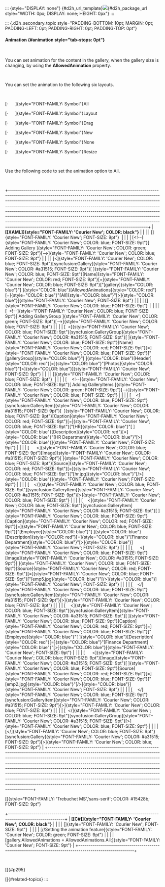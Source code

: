 ::: {style="DISPLAY: none"}
[](ms-xhelp:///?Id=d2h_url_template){#d2h_url_template}![](!package_url!){#d2h_package_url style="WIDTH: 0px; DISPLAY: none; HEIGHT: 0px"}
:::

::: {.d2h_secondary_topic style="PADDING-BOTTOM: 10pt; MARGIN: 0pt; PADDING-LEFT: 0pt; PADDING-RIGHT: 0pt; PADDING-TOP: 0pt"}
#### Animation {#animation style="tab-stops: 0pt"}

 

You can set animation for the content in the gallery, when the gallery size is changing, by using the **AllowedAnimation** property.

 

You can set the animation to the following six layouts.

 

[·      ]{style="FONT-FAMILY: Symbol"}All

[·      ]{style="FONT-FAMILY: Symbol"}Layout

[·      ]{style="FONT-FAMILY: Symbol"}Drag

[·      ]{style="FONT-FAMILY: Symbol"}New

[·      ]{style="FONT-FAMILY: Symbol"}None

[·      ]{style="FONT-FAMILY: Symbol"}Resize

 

Use the following code to set the animation option to All.

 

+----------------------------------------------------------------------------------------------------------------------------------------------------------------------------------------------------------------------------------------------------------------------------------------------------------------------------------------------------------------------------------------------------------------------------------------------------------------------------------------------------------------------------------------------------------------------------------------------------------------------------------------+
| **[\[XAML\]]{style="FONT-FAMILY: 'Courier New'; COLOR: black"}**                                                                                                                                                                                                                                                                                                                                                                                                                                                                                                                                                                       |
|                                                                                                                                                                                                                                                                                                                                                                                                                                                                                                                                                                                                                                        |
| []{style="FONT-FAMILY: 'Courier New'; FONT-SIZE: 9pt"}                                                                                                                                                                                                                                                                                                                                                                                                                                                                                                                                                                                 |
|                                                                                                                                                                                                                                                                                                                                                                                                                                                                                                                                                                                                                                        |
| [\<!\--]{style="FONT-FAMILY: 'Courier New'; COLOR: blue; FONT-SIZE: 9pt"}[ Adding Gallery ]{style="FONT-FAMILY: 'Courier New'; COLOR: green; FONT-SIZE: 9pt"}[\--\>]{style="FONT-FAMILY: 'Courier New'; COLOR: blue; FONT-SIZE: 9pt"}                                                                                                                                                                                                                                                                                                                                                                                                  |
|                                                                                                                                                                                                                                                                                                                                                                                                                                                                                                                                                                                                                                        |
| [\<]{style="FONT-FAMILY: 'Courier New'; COLOR: blue; FONT-SIZE: 9pt"}[syncfusion:Gallery]{style="FONT-FAMILY: 'Courier New'; COLOR: #a31515; FONT-SIZE: 9pt"}[ ]{style="FONT-FAMILY: 'Courier New'; COLOR: blue; FONT-SIZE: 9pt"}[Name]{style="FONT-FAMILY: 'Courier New'; COLOR: red; FONT-SIZE: 9pt"}[=]{style="FONT-FAMILY: 'Courier New'; COLOR: blue; FONT-SIZE: 9pt"}[\"[gallery]{style="COLOR: blue"}\"[ ]{style="COLOR: blue"}[AllowedAnimations]{style="COLOR: red"}[=]{style="COLOR: blue"}\"[All]{style="COLOR: blue"}\"[\>]{style="COLOR: blue"}]{style="FONT-FAMILY: 'Courier New'; FONT-SIZE: 9pt"}                      |
|                                                                                                                                                                                                                                                                                                                                                                                                                                                                                                                                                                                                                                        |
| []{style="FONT-FAMILY: 'Courier New'; COLOR: blue; FONT-SIZE: 9pt"}                                                                                                                                                                                                                                                                                                                                                                                                                                                                                                                                                                    |
|                                                                                                                                                                                                                                                                                                                                                                                                                                                                                                                                                                                                                                        |
| [  \<!\--]{style="FONT-FAMILY: 'Courier New'; COLOR: blue; FONT-SIZE: 9pt"}[ Adding GalleryGroup ]{style="FONT-FAMILY: 'Courier New'; COLOR: green; FONT-SIZE: 9pt"}[\--\>]{style="FONT-FAMILY: 'Courier New'; COLOR: blue; FONT-SIZE: 9pt"}                                                                                                                                                                                                                                                                                                                                                                                           |
|                                                                                                                                                                                                                                                                                                                                                                                                                                                                                                                                                                                                                                        |
| [  \<]{style="FONT-FAMILY: 'Courier New'; COLOR: blue; FONT-SIZE: 9pt"}[syncfusion:GalleryGroup]{style="FONT-FAMILY: 'Courier New'; COLOR: #a31515; FONT-SIZE: 9pt"}[ ]{style="FONT-FAMILY: 'Courier New'; COLOR: blue; FONT-SIZE: 9pt"}[Name]{style="FONT-FAMILY: 'Courier New'; COLOR: red; FONT-SIZE: 9pt"}[=]{style="FONT-FAMILY: 'Courier New'; COLOR: blue; FONT-SIZE: 9pt"}[\"[galleryGroup]{style="COLOR: blue"}\"[ ]{style="COLOR: blue"}[Header]{style="COLOR: red"}[=]{style="COLOR: blue"}\"[Photos]{style="COLOR: blue"}\"[\>]{style="COLOR: blue"}]{style="FONT-FAMILY: 'Courier New'; FONT-SIZE: 9pt"}                  |
|                                                                                                                                                                                                                                                                                                                                                                                                                                                                                                                                                                                                                                        |
| []{style="FONT-FAMILY: 'Courier New'; COLOR: blue; FONT-SIZE: 9pt"}                                                                                                                                                                                                                                                                                                                                                                                                                                                                                                                                                                    |
|                                                                                                                                                                                                                                                                                                                                                                                                                                                                                                                                                                                                                                        |
| [    \<!\--]{style="FONT-FAMILY: 'Courier New'; COLOR: blue; FONT-SIZE: 9pt"}[ Adding GalleryItems ]{style="FONT-FAMILY: 'Courier New'; COLOR: green; FONT-SIZE: 9pt"}[\--\>]{style="FONT-FAMILY: 'Courier New'; COLOR: blue; FONT-SIZE: 9pt"}                                                                                                                                                                                                                                                                                                                                                                                         |
|                                                                                                                                                                                                                                                                                                                                                                                                                                                                                                                                                                                                                                        |
| [    \<]{style="FONT-FAMILY: 'Courier New'; COLOR: blue; FONT-SIZE: 9pt"}[syncfusion:GalleryItem]{style="FONT-FAMILY: 'Courier New'; COLOR: #a31515; FONT-SIZE: 9pt"}[  ]{style="FONT-FAMILY: 'Courier New'; COLOR: blue; FONT-SIZE: 9pt"}[Caption]{style="FONT-FAMILY: 'Courier New'; COLOR: red; FONT-SIZE: 9pt"}[=]{style="FONT-FAMILY: 'Courier New'; COLOR: blue; FONT-SIZE: 9pt"}[\"[HR]{style="COLOR: blue"}\"[ ]{style="COLOR: blue"}[Description]{style="COLOR: red"}[=]{style="COLOR: blue"}\"[HR Department]{style="COLOR: blue"}\"[\>]{style="COLOR: blue"}]{style="FONT-FAMILY: 'Courier New'; FONT-SIZE: 9pt"}           |
|                                                                                                                                                                                                                                                                                                                                                                                                                                                                                                                                                                                                                                        |
| [      \<]{style="FONT-FAMILY: 'Courier New'; COLOR: blue; FONT-SIZE: 9pt"}[Image]{style="FONT-FAMILY: 'Courier New'; COLOR: #a31515; FONT-SIZE: 9pt"}[ ]{style="FONT-FAMILY: 'Courier New'; COLOR: blue; FONT-SIZE: 9pt"}[Source]{style="FONT-FAMILY: 'Courier New'; COLOR: red; FONT-SIZE: 9pt"}[=]{style="FONT-FAMILY: 'Courier New'; COLOR: blue; FONT-SIZE: 9pt"}[\"[hr.jpg]{style="COLOR: blue"}\"[/\>]{style="COLOR: blue"}]{style="FONT-FAMILY: 'Courier New'; FONT-SIZE: 9pt"}                                                                                                                                                |
|                                                                                                                                                                                                                                                                                                                                                                                                                                                                                                                                                                                                                                        |
| [    \</]{style="FONT-FAMILY: 'Courier New'; COLOR: blue; FONT-SIZE: 9pt"}[syncfusion:GalleryItem]{style="FONT-FAMILY: 'Courier New'; COLOR: #a31515; FONT-SIZE: 9pt"}[\>]{style="FONT-FAMILY: 'Courier New'; COLOR: blue; FONT-SIZE: 9pt"}                                                                                                                                                                                                                                                                                                                                                                                            |
|                                                                                                                                                                                                                                                                                                                                                                                                                                                                                                                                                                                                                                        |
| [    \<]{style="FONT-FAMILY: 'Courier New'; COLOR: blue; FONT-SIZE: 9pt"}[syncfusion:GalleryItem]{style="FONT-FAMILY: 'Courier New'; COLOR: #a31515; FONT-SIZE: 9pt"}[ ]{style="FONT-FAMILY: 'Courier New'; COLOR: blue; FONT-SIZE: 9pt"}[Caption]{style="FONT-FAMILY: 'Courier New'; COLOR: red; FONT-SIZE: 9pt"}[=]{style="FONT-FAMILY: 'Courier New'; COLOR: blue; FONT-SIZE: 9pt"}[\"[Employee]{style="COLOR: blue"}\"[ ]{style="COLOR: blue"}[Description]{style="COLOR: red"}[=]{style="COLOR: blue"}\"[Finance Department]{style="COLOR: blue"}\"[\>]{style="COLOR: blue"}]{style="FONT-FAMILY: 'Courier New'; FONT-SIZE: 9pt"} |
|                                                                                                                                                                                                                                                                                                                                                                                                                                                                                                                                                                                                                                        |
| [      \<]{style="FONT-FAMILY: 'Courier New'; COLOR: blue; FONT-SIZE: 9pt"}[Image]{style="FONT-FAMILY: 'Courier New'; COLOR: #a31515; FONT-SIZE: 9pt"}[ ]{style="FONT-FAMILY: 'Courier New'; COLOR: blue; FONT-SIZE: 9pt"}[Source]{style="FONT-FAMILY: 'Courier New'; COLOR: red; FONT-SIZE: 9pt"}[=]{style="FONT-FAMILY: 'Courier New'; COLOR: blue; FONT-SIZE: 9pt"}[\"[emp5.jpg]{style="COLOR: blue"}\"[/\>]{style="COLOR: blue"}]{style="FONT-FAMILY: 'Courier New'; FONT-SIZE: 9pt"}                                                                                                                                              |
|                                                                                                                                                                                                                                                                                                                                                                                                                                                                                                                                                                                                                                        |
| [    \</]{style="FONT-FAMILY: 'Courier New'; COLOR: blue; FONT-SIZE: 9pt"}[syncfusion:GalleryItem]{style="FONT-FAMILY: 'Courier New'; COLOR: #a31515; FONT-SIZE: 9pt"}[\>]{style="FONT-FAMILY: 'Courier New'; COLOR: blue; FONT-SIZE: 9pt"}                                                                                                                                                                                                                                                                                                                                                                                            |
|                                                                                                                                                                                                                                                                                                                                                                                                                                                                                                                                                                                                                                        |
| [    \<]{style="FONT-FAMILY: 'Courier New'; COLOR: blue; FONT-SIZE: 9pt"}[syncfusion:GalleryItem]{style="FONT-FAMILY: 'Courier New'; COLOR: #a31515; FONT-SIZE: 9pt"}[ ]{style="FONT-FAMILY: 'Courier New'; COLOR: blue; FONT-SIZE: 9pt"}[Caption]{style="FONT-FAMILY: 'Courier New'; COLOR: red; FONT-SIZE: 9pt"}[=]{style="FONT-FAMILY: 'Courier New'; COLOR: blue; FONT-SIZE: 9pt"}[\"[Employee]{style="COLOR: blue"}\"[ ]{style="COLOR: blue"}[Description]{style="COLOR: red"}[=]{style="COLOR: blue"}\"[Finance Department]{style="COLOR: blue"}\"[\>]{style="COLOR: blue"}]{style="FONT-FAMILY: 'Courier New'; FONT-SIZE: 9pt"} |
|                                                                                                                                                                                                                                                                                                                                                                                                                                                                                                                                                                                                                                        |
| [      \<]{style="FONT-FAMILY: 'Courier New'; COLOR: blue; FONT-SIZE: 9pt"}[Image]{style="FONT-FAMILY: 'Courier New'; COLOR: #a31515; FONT-SIZE: 9pt"}[ ]{style="FONT-FAMILY: 'Courier New'; COLOR: blue; FONT-SIZE: 9pt"}[Source]{style="FONT-FAMILY: 'Courier New'; COLOR: red; FONT-SIZE: 9pt"}[=]{style="FONT-FAMILY: 'Courier New'; COLOR: blue; FONT-SIZE: 9pt"}[\"[emp2.jpg]{style="COLOR: blue"}\"[/\>]{style="COLOR: blue"}]{style="FONT-FAMILY: 'Courier New'; FONT-SIZE: 9pt"}                                                                                                                                              |
|                                                                                                                                                                                                                                                                                                                                                                                                                                                                                                                                                                                                                                        |
| [    \</]{style="FONT-FAMILY: 'Courier New'; COLOR: blue; FONT-SIZE: 9pt"}[syncfusion:GalleryItem]{style="FONT-FAMILY: 'Courier New'; COLOR: #a31515; FONT-SIZE: 9pt"}[\>]{style="FONT-FAMILY: 'Courier New'; COLOR: blue; FONT-SIZE: 9pt"}                                                                                                                                                                                                                                                                                                                                                                                            |
|                                                                                                                                                                                                                                                                                                                                                                                                                                                                                                                                                                                                                                        |
| [  \</]{style="FONT-FAMILY: 'Courier New'; COLOR: blue; FONT-SIZE: 9pt"}[syncfusion:GalleryGroup]{style="FONT-FAMILY: 'Courier New'; COLOR: #a31515; FONT-SIZE: 9pt"}[\>]{style="FONT-FAMILY: 'Courier New'; COLOR: blue; FONT-SIZE: 9pt"}                                                                                                                                                                                                                                                                                                                                                                                             |
|                                                                                                                                                                                                                                                                                                                                                                                                                                                                                                                                                                                                                                        |
| [\</]{style="FONT-FAMILY: 'Courier New'; COLOR: blue; FONT-SIZE: 9pt"}[syncfusion:Gallery]{style="FONT-FAMILY: 'Courier New'; COLOR: #a31515; FONT-SIZE: 9pt"}[\>]{style="FONT-FAMILY: 'Courier New'; COLOR: blue; FONT-SIZE: 9pt"}                                                                                                                                                                                                                                                                                                                                                                                                    |
+----------------------------------------------------------------------------------------------------------------------------------------------------------------------------------------------------------------------------------------------------------------------------------------------------------------------------------------------------------------------------------------------------------------------------------------------------------------------------------------------------------------------------------------------------------------------------------------------------------------------------------------+

[]{style="FONT-FAMILY: 'Trebuchet MS','sans-serif'; COLOR: #15428b; FONT-SIZE: 9pt"} 

+----------------------------------------------------------------------------------------------------------+
| **[\[C#\]]{style="FONT-FAMILY: 'Courier New'; COLOR: black"}**                                           |
|                                                                                                          |
| []{style="FONT-FAMILY: 'Courier New'; FONT-SIZE: 9pt"}                                                   |
|                                                                                                          |
| [//Setting the animation feature]{style="FONT-FAMILY: 'Courier New'; COLOR: green; FONT-SIZE: 9pt"}      |
|                                                                                                          |
| [gallery.AllowedAnimations = AllowedAnimations.All;]{style="FONT-FAMILY: 'Courier New'; FONT-SIZE: 9pt"} |
+----------------------------------------------------------------------------------------------------------+

 

[]{#p295} 

[]{#related-topics}
:::
